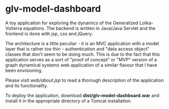 # glv-model-dashboard

A toy application for exploring the dynamics of the Generalized Lotka-Volterra equations. The backend is written in Java/Java Servlet and the 
frontend is done with jsp, css and jQuery. 

The architecture is a little peculiar - it is an MVC application with a model layer that is rather too thin - 
  authentication and "data access object" classes that don't seem to be doing much. 
  This is due to the fact that this application serves as a sort of "proof of concept" or "MVP" version of a
  graph dynamical systems web application of a similar flavour that I have been envisioning.
  
Please visit *web/about.jsp* to read a thorough description of the application and its functionality.
  
To deploy the application, download **dist/glv-model-dashboard.war** and install it in the appropriate directory of a Tomcat installation.
